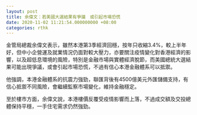 ```yaml
---
layout: post
title: 余偉文：若美國大選結果有爭議　或引起市場恐慌
date: 2020-11-02 11:21:54.000000000 +08:00
categories: rthk
---
```


金管局總裁余偉文表示，雖然本港第3季經濟回穩，按年只收縮3.4%，較上半年好，但中小企營運及就業情況仍面對較大壓力，亦要關注疫情變化對香港經濟的影響，以及超低息環境的風險，特別是金融市場與實體經濟脫節，而美國總統大選結果可能出現爭議，或會引起市場恐慌，不過有信心本港金融體系可以抵禦。

他強調，本港金融體系的抗震力強勁，聯匯背後有4500億美元外匯儲備支持，有信心抵禦不同風險，會繼續監察市場變化，維持金融穩定。

至於樓市方面，余偉文說，本港樓價反覆受疫情影響而上落，不過成交額及交投總體保持平穩，一手住宅需求仍然強勁。
